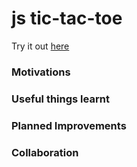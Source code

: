 # js tic-tac-toe

Try it out [here]()

### Motivations


### Useful things learnt


### Planned Improvements


### Collaboration
